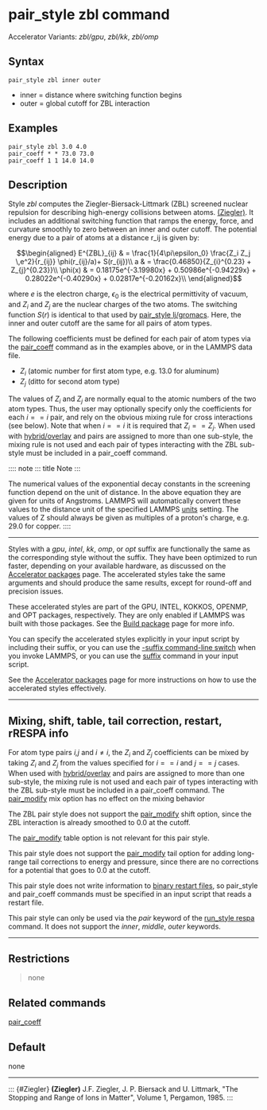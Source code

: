 # pair_style zbl command

Accelerator Variants: *zbl/gpu*, *zbl/kk*, *zbl/omp*

## Syntax

``` LAMMPS
pair_style zbl inner outer
```

-   inner = distance where switching function begins
-   outer = global cutoff for ZBL interaction

## Examples

``` LAMMPS
pair_style zbl 3.0 4.0
pair_coeff * * 73.0 73.0
pair_coeff 1 1 14.0 14.0
```

## Description

Style *zbl* computes the Ziegler-Biersack-Littmark (ZBL) screened
nuclear repulsion for describing high-energy collisions between atoms.
[(Ziegler)](Ziegler). It includes an additional switching function that
ramps the energy, force, and curvature smoothly to zero between an inner
and outer cutoff. The potential energy due to a pair of atoms at a
distance r_ij is given by:

$$\begin{aligned}
E^{ZBL}_{ij} & = \frac{1}{4\pi\epsilon_0} \frac{Z_i Z_j \,e^2}{r_{ij}} \phi(r_{ij}/a)+ S(r_{ij})\\
a & =  \frac{0.46850}{Z_{i}^{0.23} + Z_{j}^{0.23}}\\
\phi(x) & =  0.18175e^{-3.19980x} + 0.50986e^{-0.94229x} + 0.28022e^{-0.40290x} + 0.02817e^{-0.20162x}\\
\end{aligned}$$

where *e* is the electron charge, $\epsilon_0$ is the electrical
permittivity of vacuum, and $Z_i$ and $Z_j$ are the nuclear charges of
the two atoms. The switching function $S(r)$ is identical to that used
by [pair_style lj/gromacs](pair_gromacs). Here, the inner and outer
cutoff are the same for all pairs of atom types.

The following coefficients must be defined for each pair of atom types
via the [pair_coeff](pair_coeff) command as in the examples above, or in
the LAMMPS data file.

-   $Z_i$ (atomic number for first atom type, e.g. 13.0 for aluminum)
-   $Z_j$ (ditto for second atom type)

The values of $Z_i$ and $Z_j$ are normally equal to the atomic numbers
of the two atom types. Thus, the user may optionally specify only the
coefficients for each $i==i$ pair, and rely on the obvious mixing rule
for cross interactions (see below). Note that when $i==i$ it is required
that $Z_i == Z_j$. When used with [hybrid/overlay](pair_hybrid) and
pairs are assigned to more than one sub-style, the mixing rule is not
used and each pair of types interacting with the ZBL sub-style must be
included in a pair_coeff command.

:::: note
::: title
Note
:::

The numerical values of the exponential decay constants in the screening
function depend on the unit of distance. In the above equation they are
given for units of Angstroms. LAMMPS will automatically convert these
values to the distance unit of the specified LAMMPS [units](units)
setting. The values of Z should always be given as multiples of a
proton\'s charge, e.g. 29.0 for copper.
::::

------------------------------------------------------------------------

Styles with a *gpu*, *intel*, *kk*, *omp*, or *opt* suffix are
functionally the same as the corresponding style without the suffix.
They have been optimized to run faster, depending on your available
hardware, as discussed on the [Accelerator packages](Speed_packages)
page. The accelerated styles take the same arguments and should produce
the same results, except for round-off and precision issues.

These accelerated styles are part of the GPU, INTEL, KOKKOS, OPENMP, and
OPT packages, respectively. They are only enabled if LAMMPS was built
with those packages. See the [Build package](Build_package) page for
more info.

You can specify the accelerated styles explicitly in your input script
by including their suffix, or you can use the [-suffix command-line
switch](Run_options) when you invoke LAMMPS, or you can use the
[suffix](suffix) command in your input script.

See the [Accelerator packages](Speed_packages) page for more
instructions on how to use the accelerated styles effectively.

------------------------------------------------------------------------

## Mixing, shift, table, tail correction, restart, rRESPA info

For atom type pairs *i,j* and $i \neq i$, the $Z_i$ and $Z_j$
coefficients can be mixed by taking $Z_i$ and $Z_j$ from the values
specified for $i == i$ and $j == j$ cases. When used with
[hybrid/overlay](pair_hybrid) and pairs are assigned to more than one
sub-style, the mixing rule is not used and each pair of types
interacting with the ZBL sub-style must be included in a pair_coeff
command. The [pair_modify](pair_modify) mix option has no effect on the
mixing behavior

The ZBL pair style does not support the [pair_modify](pair_modify) shift
option, since the ZBL interaction is already smoothed to 0.0 at the
cutoff.

The [pair_modify](pair_modify) table option is not relevant for this
pair style.

This pair style does not support the [pair_modify](pair_modify) tail
option for adding long-range tail corrections to energy and pressure,
since there are no corrections for a potential that goes to 0.0 at the
cutoff.

This pair style does not write information to [binary restart
files](restart), so pair_style and pair_coeff commands must be specified
in an input script that reads a restart file.

This pair style can only be used via the *pair* keyword of the
[run_style respa](run_style) command. It does not support the *inner*,
*middle*, *outer* keywords.

------------------------------------------------------------------------

## Restrictions

> none

## Related commands

[pair_coeff](pair_coeff)

## Default

none

------------------------------------------------------------------------

::: {#Ziegler}
**(Ziegler)** J.F. Ziegler, J. P. Biersack and U. Littmark, \"The
Stopping and Range of Ions in Matter\", Volume 1, Pergamon, 1985.
:::
